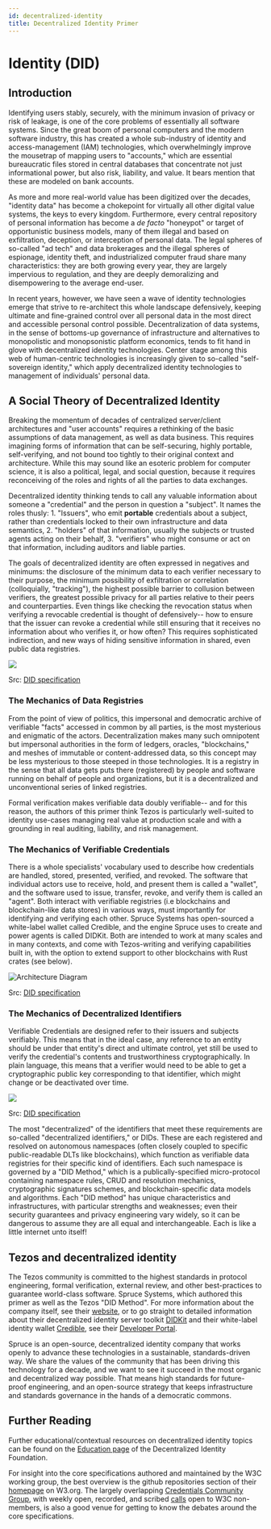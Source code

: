 ```yaml
---
id: decentralized-identity
title: Decentralized Identity Primer
---
```


# Identity \(DID\)

## Introduction

Identifying users stably, securely, with the minimum invasion of privacy or risk of leakage, is one of the core problems of essentially all software systems. Since the great boom of personal computers and the modern software industry, this has created a whole sub-industry of identity and access-management \(IAM\) technologies, which overwhelmingly improve the mousetrap of mapping users to "accounts," which are essential bureaucratic files stored in central databases that concentrate not just informational power, but also risk, liability, and value. It bears mention that these are modeled on bank accounts.

As more and more real-world value has been digitized over the decades, "identity data" has become a chokepoint for virtually all other digital value systems, the keys to every kingdom. Furthermore, every central repository of personal information has become a _de facto_ "honeypot" or target of opportunistic business models, many of them illegal and based on exfiltration, deception, or interception of personal data. The legal spheres of so-called "ad tech" and data brokerages and the illegal spheres of espionage, identity theft, and industrialized computer fraud share many characteristics: they are both growing every year, they are largely impervious to regulation, and they are deeply demoralizing and disempowering to the average end-user.

In recent years, however, we have seen a wave of identity technologies emerge that strive to re-architect this whole landscape defensively, keeping ultimate and fine-grained control over all personal data in the most direct and accessible personal control possible. Decentralization of data systems, in the sense of bottoms-up governance of infrastructure and alternatives to monopolistic and monopsonistic platform economics, tends to fit hand in glove with decentralized identity technologies. Center stage among this web of human-centric technologies is increasingly given to so-called "self-sovereign identity," which apply decentralized identity technologies to management of individuals' personal data.

## A Social Theory of Decentralized Identity

Breaking the momentum of decades of centralized server/client architectures and "user accounts" requires a rethinking of the basic assumptions of data management, as well as data business. This requires imagining forms of information that can be self-securing, highly portable, self-verifying, and not bound too tightly to their original context and architecture. While this may sound like an esoteric problem for computer science, it is also a political, legal, and social question, because it requires reconceiving of the roles and rights of all the parties to data exchanges.

Decentralized identity thinking tends to call any valuable information about someone a "credential" and the person in question a "subject". It names the roles thusly: 1. "Issuers", who emit **portable** credentials about a subject, rather than credentials locked to their own infrastructure and data semantics, 2. "holders" of that information, usually the subjects or trusted agents acting on their behalf, 3. "verifiers" who might consume or act on that information, including auditors and liable parties.

The goals of decentralized identity are often expressed in negatives and minimums: the disclosure of the minimum data to each verifier necessary to their purpose, the minimum possibility of exfiltration or correlation \(colloquially, "tracking"\), the highest possible barrier to collusion between verifiers, the greatest possible privacy for all parties relative to their peers and counterparties. Even things like checking the revocation status when verifying a revocable credential is thought of defensively-- how to ensure that the issuer can revoke a credential while still ensuring that it receives no information about who verifies it, or how often? This requires sophisticated indirection, and new ways of hiding sensitive information in shared, even public data registries.

![](../../.gitbook/assets/image.png)

Src: [DID specification](https://w3c.github.io/vc-data-model/#ecosystem-overview)

### The Mechanics of Data Registries

From the point of view of politics, this impersonal and democratic archive of verifiable "facts" accessed in common by all parties, is the most mysterious and enigmatic of the actors. Decentralization makes many such omnipotent but impersonal authorities in the form of ledgers, oracles, "blockchains," and meshes of immutable or content-addressed data, so this concept may be less mysterious to those steeped in those technologies. It is a registry in the sense that all data gets puts there \(registered\) by people and software running on behalf of people and organizations, but it is a decentralized and unconventional series of linked registries.

Formal verification makes verifiable data doubly verifiable-- and for this reason, the authors of this primer think Tezos is particularly well-suited to identity use-cases managing real value at production scale and with a grounding in real auditing, liability, and risk management.

### The Mechanics of Verifiable Credentials

There is a whole specialists' vocabulary used to describe how credentials are handled, stored, presented, verified, and revoked. The software that individual actors use to receive, hold, and present them is called a "wallet", and the software used to issue, transfer, revoke, and verify them is called an "agent". Both interact with verifiable registries \(i.e blockchains and blockchain-like data stores\) in various ways, must importantly for identifying and verifying each other. Spruce Systems has open-sourced a white-label wallet called Credible, and the engine Spruce uses to create and power agents is called DIDKit. Both are intended to work at many scales and in many contexts, and come with Tezos-writing and verifying capabilities built in, with the option to extend support to other blockchains with Rust crates \(see below\).

![Architecture Diagram](../../.gitbook/assets/image%20%281%29.png)

Src: [DID specification](https://www.w3.org/TR/vc-data-model/#lifecycle-details)

### The Mechanics of Decentralized Identifiers

Verifiable Credentials are designed refer to their issuers and subjects verifiably. This means that in the ideal case, any reference to an entity should be under that entity's direct and ultimate control, yet still be used to verify the credential's contents and trustworthiness cryptographically. In plain language, this means that a verifier would need to be able to get a cryptographic public key corresponding to that identifier, which might change or be deactivated over time.

![](../../.gitbook/assets/image%20%282%29.png)

Src: [DID specification](https://www.w3.org/TR/did-core/#architecture-overview)

The most "decentralized" of the identifiers that meet these requirements are so-called "decentralized identifiers," or DIDs. These are each registered and resolved on autonomous namespaces \(often closely coupled to specific public-readable DLTs like blockchains\), which function as verifiable data registries for their specific kind of identifiers. Each such namespace is governed by a "DID Method," which is a publically-specified micro-protocol containing namespace rules, CRUD and resolution mechanics, cryptographic signatures schemes, and blockchain-specific data models and algorithms. Each "DID method" has unique characteristics and infrastructures, with particular strengths and weaknesses; even their security guarantees and privacy engineering vary widely, so it can be dangerous to assume they are all equal and interchangeable. Each is like a little internet unto itself!

## Tezos and decentralized identity

The Tezos community is committed to the highest standards in protocol engineering, formal verification, external review, and other best-practices to guarantee world-class software. Spruce Systems, which authored this primer as well as the Tezos "DID Method". For more information about the company itself, see their [website](https://spruceid.com/), or to go straight to detailed information about their decentralized identity server toolkit [DIDKit](https://spruceid.dev/docs/didkit) and their white-label identity wallet [Credible](https://spruceid.dev/docs/credible), see their [Developer Portal](https://spruceid.dev/).

Spruce is an open-source, decentralized identity company that works openly to advance these technologies in a sustainable, standards-driven way. We share the values of the community that has been driving this technology for a decade, and we want to see it succeed in the most organic and decentralized way possible. That means high standards for future-proof engineering, and an open-source strategy that keeps infrastructure and standards governance in the hands of a democratic commons.

## Further Reading

Further educational/contextual resources on decentralized identity topics can be found on the [Education page](https://identity.foundation/education/) of the Decentralized Identity Foundation.

For insight into the core specifications authored and maintained by the W3C working group, the best overview is the github repositories section of their [homepage](https://www.w3.org/2019/did-wg/) on W3.org. The largely overlapping [Credentials Community Group](https://w3c-ccg.github.io/), with weekly open, recorded, and scribed [calls](https://w3c-ccg.github.io/meetings/) open to W3C non-members, is also a good venue for getting to know the debates around the core specifications.

